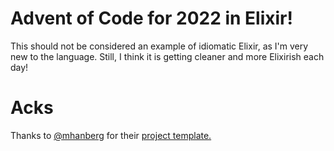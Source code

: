 # Advent of Code for 2022 in Elixir!

This should not be considered an example of idiomatic Elixir, as I'm very new to the language. Still, 
I think it is getting cleaner and more Elixirish each day!

# Acks

Thanks to [@mhanberg](https://github.com/mhanberg) for their [project template.](https://github.com/mhanberg/advent-of-code-elixir-starter)
